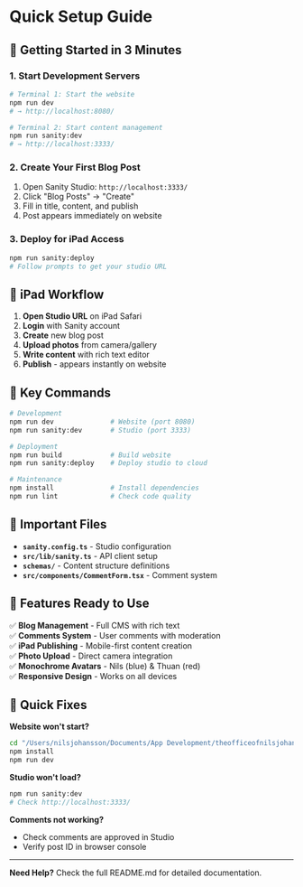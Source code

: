 # Quick Setup Guide

## 🚀 Getting Started in 3 Minutes

### 1. Start Development Servers
```bash
# Terminal 1: Start the website
npm run dev
# → http://localhost:8080/

# Terminal 2: Start content management
npm run sanity:dev  
# → http://localhost:3333/
```

### 2. Create Your First Blog Post
1. Open Sanity Studio: `http://localhost:3333/`
2. Click "Blog Posts" → "Create"
3. Fill in title, content, and publish
4. Post appears immediately on website

### 3. Deploy for iPad Access
```bash
npm run sanity:deploy
# Follow prompts to get your studio URL
```

## 📱 iPad Workflow

1. **Open Studio URL** on iPad Safari
2. **Login** with Sanity account
3. **Create** new blog post
4. **Upload photos** from camera/gallery
5. **Write content** with rich text editor
6. **Publish** - appears instantly on website

## 🔧 Key Commands

```bash
# Development
npm run dev              # Website (port 8080)
npm run sanity:dev       # Studio (port 3333)

# Deployment  
npm run build            # Build website
npm run sanity:deploy    # Deploy studio to cloud

# Maintenance
npm install              # Install dependencies
npm run lint             # Check code quality
```

## 📂 Important Files

- **`sanity.config.ts`** - Studio configuration
- **`src/lib/sanity.ts`** - API client setup
- **`schemas/`** - Content structure definitions
- **`src/components/CommentForm.tsx`** - Comment system

## 🎯 Features Ready to Use

✅ **Blog Management** - Full CMS with rich text  
✅ **Comments System** - User comments with moderation  
✅ **iPad Publishing** - Mobile-first content creation  
✅ **Photo Upload** - Direct camera integration  
✅ **Monochrome Avatars** - Nils (blue) & Thuan (red)  
✅ **Responsive Design** - Works on all devices  

## 🐛 Quick Fixes

**Website won't start?**
```bash
cd "/Users/nilsjohansson/Documents/App Development/theofficeofnilsjohansson"
npm install
npm run dev
```

**Studio won't load?**
```bash
npm run sanity:dev
# Check http://localhost:3333/
```

**Comments not working?**
- Check comments are approved in Studio
- Verify post ID in browser console

---

**Need Help?** Check the full README.md for detailed documentation.